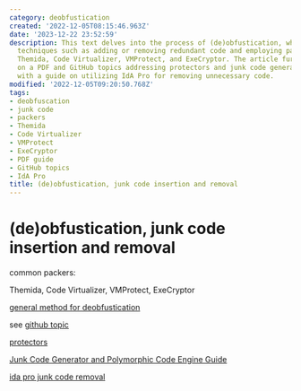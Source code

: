 ```yaml
---
category: deobfustication
created: '2022-12-05T08:15:46.963Z'
date: '2023-12-22 23:52:59'
description: This text delves into the process of (de)obfustication, which encompasses
  techniques such as adding or removing redundant code and employing packers like
  Themida, Code Virtualizer, VMProtect, and ExeCryptor. The article furnishes details
  on a PDF and GitHub topics addressing protectors and junk code generators, along
  with a guide on utilizing IdA Pro for removing unnecessary code.
modified: '2022-12-05T09:20:50.768Z'
tags:
- deobfuscation
- junk code
- packers
- Themida
- Code Virtualizer
- VMProtect
- ExeCryptor
- PDF guide
- GitHub topics
- IdA Pro
title: (de)obfustication, junk code insertion and removal
---
```


# (de)obfustication, junk code insertion and removal

common packers:

Themida, Code Virtualizer, VMProtect, ExeCryptor

[general method for deobfustication](https://www2.cs.arizona.edu/people/debray/Publications/generic-deobf.pdf)

see [github topic](https://github.com/topics/junkcode)

[protectors](https://github.com/rootm0s/Protectors)

[Junk Code Generator and Polymorphic Code Engine Guide](https://guidedhacking.com/threads/junk-code-generator-and-polymorphic-code-engine-guide.6720/)

[ida pro junk code removal](https://github.com/alex-ilgayev/ida-pro-junk-code-removal/blob/master/deobf_plugin.py)

